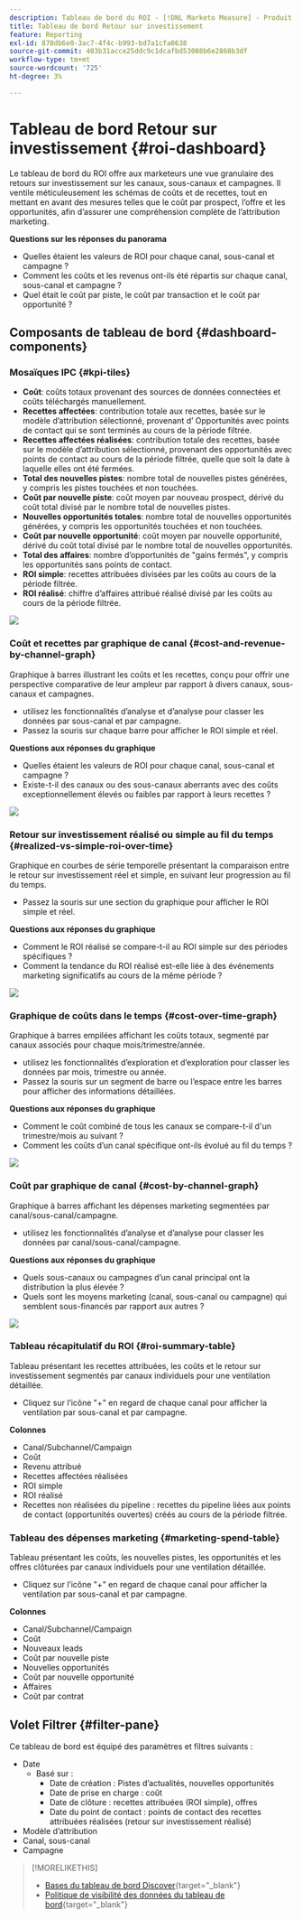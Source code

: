 ```yaml
---
description: Tableau de bord du ROI - [!DNL Marketo Measure] - Produit
title: Tableau de bord Retour sur investissement
feature: Reporting
exl-id: 878db6e0-3ac7-4f4c-b993-bd7a1cfa0638
source-git-commit: 403b31acce25ddc9c1dcafbd53008b6e2868b3df
workflow-type: tm+mt
source-wordcount: '725'
ht-degree: 3%

---
```


# Tableau de bord Retour sur investissement {#roi-dashboard}

Le tableau de bord du ROI offre aux marketeurs une vue granulaire des retours sur investissement sur les canaux, sous-canaux et campagnes. Il ventile méticuleusement les schémas de coûts et de recettes, tout en mettant en avant des mesures telles que le coût par prospect, l’offre et les opportunités, afin d’assurer une compréhension complète de l’attribution marketing.

**Questions sur les réponses du panorama**

* Quelles étaient les valeurs de ROI pour chaque canal, sous-canal et campagne ?
* Comment les coûts et les revenus ont-ils été répartis sur chaque canal, sous-canal et campagne ?
* Quel était le coût par piste, le coût par transaction et le coût par opportunité ?

## Composants de tableau de bord {#dashboard-components}

### Mosaïques IPC {#kpi-tiles}

* **Coût**: coûts totaux provenant des sources de données connectées et coûts téléchargés manuellement.
* **Recettes affectées**: contribution totale aux recettes, basée sur le modèle d’attribution sélectionné, provenant d’ Opportunités avec points de contact qui se sont terminés au cours de la période filtrée.
* **Recettes affectées réalisées**: contribution totale des recettes, basée sur le modèle d’attribution sélectionné, provenant des opportunités avec points de contact au cours de la période filtrée, quelle que soit la date à laquelle elles ont été fermées.
* **Total des nouvelles pistes**: nombre total de nouvelles pistes générées, y compris les pistes touchées et non touchées.
* **Coût par nouvelle piste**: coût moyen par nouveau prospect, dérivé du coût total divisé par le nombre total de nouvelles pistes.
* **Nouvelles opportunités totales**: nombre total de nouvelles opportunités générées, y compris les opportunités touchées et non touchées.
* **Coût par nouvelle opportunité**: coût moyen par nouvelle opportunité, dérivé du coût total divisé par le nombre total de nouvelles opportunités.
* **Total des affaires**: nombre d’opportunités de &quot;gains fermés&quot;, y compris les opportunités sans points de contact.
* **ROI simple**: recettes attribuées divisées par les coûts au cours de la période filtrée.
* **ROI réalisé**: chiffre d’affaires attribué réalisé divisé par les coûts au cours de la période filtrée.

![](assets/roi-dashboard-1.png)

### Coût et recettes par graphique de canal {#cost-and-revenue-by-channel-graph}

Graphique à barres illustrant les coûts et les recettes, conçu pour offrir une perspective comparative de leur ampleur par rapport à divers canaux, sous-canaux et campagnes.

* utilisez les fonctionnalités d’analyse et d’analyse pour classer les données par sous-canal et par campagne.
* Passez la souris sur chaque barre pour afficher le ROI simple et réel.

**Questions aux réponses du graphique**

* Quelles étaient les valeurs de ROI pour chaque canal, sous-canal et campagne ?
* Existe-t-il des canaux ou des sous-canaux aberrants avec des coûts exceptionnellement élevés ou faibles par rapport à leurs recettes ?

![](assets/roi-dashboard-2.png)

### Retour sur investissement réalisé ou simple au fil du temps {#realized-vs-simple-roi-over-time}

Graphique en courbes de série temporelle présentant la comparaison entre le retour sur investissement réel et simple, en suivant leur progression au fil du temps.

* Passez la souris sur une section du graphique pour afficher le ROI simple et réel.

**Questions aux réponses du graphique**

* Comment le ROI réalisé se compare-t-il au ROI simple sur des périodes spécifiques ?
* Comment la tendance du ROI réalisé est-elle liée à des événements marketing significatifs au cours de la même période ?

![](assets/roi-dashboard-3.png)

### Graphique de coûts dans le temps {#cost-over-time-graph}

Graphique à barres empilées affichant les coûts totaux, segmenté par canaux associés pour chaque mois/trimestre/année.

* utilisez les fonctionnalités d’exploration et d’exploration pour classer les données par mois, trimestre ou année.
* Passez la souris sur un segment de barre ou l’espace entre les barres pour afficher des informations détaillées.

**Questions aux réponses du graphique**

* Comment le coût combiné de tous les canaux se compare-t-il d&#39;un trimestre/mois au suivant ?
* Comment les coûts d’un canal spécifique ont-ils évolué au fil du temps ?

![](assets/roi-dashboard-4.png)

### Coût par graphique de canal {#cost-by-channel-graph}

Graphique à barres affichant les dépenses marketing segmentées par canal/sous-canal/campagne.

* utilisez les fonctionnalités d’analyse et d’analyse pour classer les données par canal/sous-canal/campagne.

**Questions aux réponses du graphique**

* Quels sous-canaux ou campagnes d’un canal principal ont la distribution la plus élevée ?
* Quels sont les moyens marketing (canal, sous-canal ou campagne) qui semblent sous-financés par rapport aux autres ?

![](assets/roi-dashboard-5.png)

### Tableau récapitulatif du ROI {#roi-summary-table}

Tableau présentant les recettes attribuées, les coûts et le retour sur investissement segmentés par canaux individuels pour une ventilation détaillée.

* Cliquez sur l’icône &quot;+&quot; en regard de chaque canal pour afficher la ventilation par sous-canal et par campagne.

**Colonnes**

* Canal/Subchannel/Campaign
* Coût
* Revenu attribué
* Recettes affectées réalisées
* ROI simple
* ROI réalisé
* Recettes non réalisées du pipeline : recettes du pipeline liées aux points de contact (opportunités ouvertes) créés au cours de la période filtrée.

### Tableau des dépenses marketing {#marketing-spend-table}

Tableau présentant les coûts, les nouvelles pistes, les opportunités et les offres clôturées par canaux individuels pour une ventilation détaillée.

* Cliquez sur l’icône &quot;+&quot; en regard de chaque canal pour afficher la ventilation par sous-canal et par campagne.

**Colonnes**

* Canal/Subchannel/Campaign
* Coût
* Nouveaux leads
* Coût par nouvelle piste
* Nouvelles opportunités
* Coût par nouvelle opportunité
* Affaires
* Coût par contrat

## Volet Filtrer {#filter-pane}

Ce tableau de bord est équipé des paramètres et filtres suivants :

* Date
   * Basé sur :
      * Date de création : Pistes d’actualités, nouvelles opportunités
      * Date de prise en charge : coût
      * Date de clôture : recettes attribuées (ROI simple), offres
      * Date du point de contact : points de contact des recettes attribuées réalisées (retour sur investissement réalisé)
* Modèle d’attribution
* Canal, sous-canal
* Campagne

>[!MORELIKETHIS]
>
>* [Bases du tableau de bord Discover](/help/marketo-measure-discover-ui/dashboards/discover-dashboard-basics.md){target="_blank"}
>* [Politique de visibilité des données du tableau de bord](/help/marketo-measure-discover-ui/dashboards/dashboard-data-visibility-policy.md){target="_blank"}

